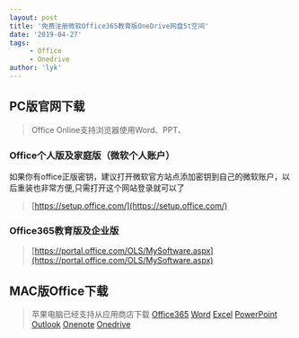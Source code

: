```yaml
---
layout: post
title: '免费注册微软Office365教育版OneDrive网盘5t空间'
date: '2019-04-27'
tags:
     - Office
     - Onedrive
author: 'lyk'
---
```

## PC版官网下载
> Office Online支持浏览器使用Word、PPT、
### Office个人版及家庭版（微软个人账户）
如果你有office正版密钥，建议打开微软官方站点添加密钥到自己的微软账户，以后重装也非常方便,只需打开这个网站登录就可以了
> [https://setup.office.com/](https://setup.office.com/)
### Office365教育版及企业版
> [https://portal.office.com/OLS/MySoftware.aspx](https://portal.office.com/OLS/MySoftware.aspx)
## MAC版Office下载
> 苹果电脑已经支持从应用商店下载
[Office365](https://itunes.apple.com/cn/app-bundle/id1450038993) 
[Word](https://itunes.apple.com/cn/app/id462054704)
[Excel](https://itunes.apple.com/cn/app/id462058435)
[PowerPoint](https://itunes.apple.com/cn/app/id462062816)
[Outlook](https://itunes.apple.com/cn/app/id985367838)
[Onenote](https://itunes.apple.com/cn/app/id784801555)
[Onedrive](https://itunes.apple.com/cn/app/id823766827)
